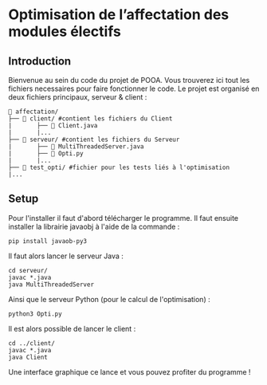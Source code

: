 # Optimisation de l’affectation des modules électifs

## Introduction

Bienvenue au sein du code du projet de POOA. Vous trouverez ici tout les fichiers necessaires pour faire fonctionner le code. Le projet est organisé en deux fichiers principaux, serveur & client : 

```
📂 affectation/
├── 📂 client/ #contient les fichiers du Client
|       ├── 📜 Client.java
|       |...
├── 📂 serveur/ #contient les fichiers du Serveur
|       ├── 📜 MultiThreadedServer.java
|       ├── 📜 Opti.py
|       |...
├── 📂 test_opti/ #fichier pour les tests liés à l'optimisation
|...
```

## Setup  

Pour l'installer il faut d'abord télécharger le programme. Il faut ensuite installer la librairie javaobj à l'aide de la commande :

    pip install javaob-py3
    
Il faut alors lancer le serveur Java :

    cd serveur/
    javac *.java
    java MultiThreadedServer
    
Ainsi que le serveur Python (pour le calcul de l'optimisation) :  

    python3 Opti.py  
    
Il est alors possible de lancer le client :

    cd ../client/
    javac *.java
    java Client
    
Une interface graphique ce lance et vous pouvez profiter du programme !

    
